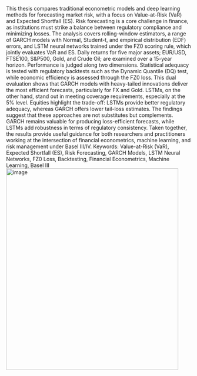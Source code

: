 This thesis compares traditional econometric models and deep learning methods for forecasting market risk, with a focus on Value-at-Risk (VaR) and Expected Shortfall (ES). Risk forecasting is a core challenge in finance, as institutions must strike a balance between regulatory compliance and minimizing losses.
The analysis covers rolling-window estimators, a range of GARCH models with Normal, Student-t, and empirical distribution (EDF) errors, and LSTM neural networks trained under the FZ0 scoring rule, which jointly evaluates VaR and ES. Daily returns for five major assets; EUR/USD, FTSE100, S&P500, Gold, and Crude Oil; are examined over a 15-year horizon.
Performance is judged along two dimensions. Statistical adequacy is tested with regulatory backtests such as the Dynamic Quantile (DQ) test, while economic efficiency is assessed through the FZ0 loss. This dual evaluation shows that GARCH models with heavy-tailed innovations deliver the most efficient forecasts, particularly for FX and Gold. LSTMs, on the other hand, stand out in meeting coverage requirements, especially at the 5% level. Equities highlight the trade-off: LSTMs provide better regulatory adequacy, whereas GARCH offers lower tail-loss estimates.
The findings suggest that these approaches are not substitutes but complements. GARCH remains valuable for producing loss-efficient forecasts, while LSTMs add robustness in terms of regulatory consistency. Taken together, the results provide useful guidance for both researchers and practitioners working at the intersection of financial econometrics, machine learning, and risk management under Basel III/IV.
Keywords: Value-at-Risk (VaR), Expected Shortfall (ES), Risk Forecasting, GARCH Models, LSTM Neural Networks, FZ0 Loss, Backtesting, Financial Econometrics, Machine Learning, Basel III
<img width="468" height="546" alt="image" src="https://github.com/user-attachments/assets/f7c94b80-251d-44ca-ab7b-ff5d2d5da0de" />
